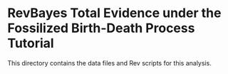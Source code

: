 # RevBayes Total Evidence under the Fossilized Birth-Death Process Tutorial

This directory contains the data files and Rev scripts for this analysis.
